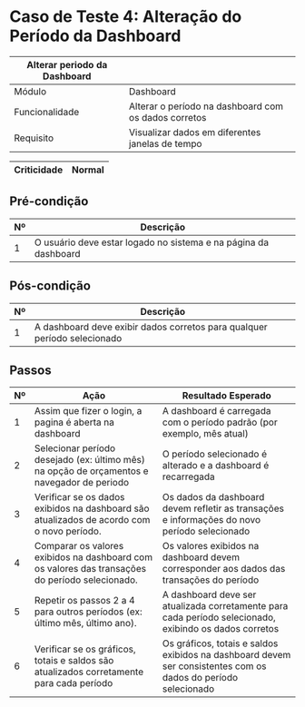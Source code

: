 # Caso de Teste 4: Alteração do Período da Dashboard

| Alterar periodo da Dashboard | |
| ---------------- | ----------|
| Módulo           | Dashboard |
| Funcionalidade   | Alterar o período na dashboard com os dados corretos |
| Requisito        | Visualizar dados em diferentes janelas de tempo |

| Criticidade | Normal |
| ----------- | ------- | 

## Pré-condição

| Nº | Descrição |     
| -- | -------- |
| 1  | O usuário deve estar logado no sistema e na página da dashboard |

## Pós-condição

| Nº | Descrição|
| -- | -------- |
| 1 | A dashboard deve exibir dados corretos para qualquer período selecionado |

## Passos

| Nº | Ação | Resultado Esperado |
|-------| --------------- | ------- |
| 1     | Assim que fizer o login, a pagina é aberta na dashboard  | A dashboard é carregada com o período padrão (por exemplo, mês atual) |
| 2     | Selecionar período desejado (ex: último mês) na opção de orçamentos e navegador de periodo | O período selecionado é alterado e a dashboard é recarregada |
| 3     | Verificar se os dados exibidos na dashboard são atualizados de acordo com o novo período. | Os dados da dashboard devem refletir as transações e informações do novo período selecionado |
| 4     | Comparar os valores exibidos na dashboard com os valores das transações do período selecionado. | Os valores exibidos na dashboard devem corresponder aos dados das transações do período |
| 5     | Repetir os passos 2 a 4 para outros períodos (ex: último mês, último ano).              | A dashboard deve ser atualizada corretamente para cada período selecionado, exibindo os dados corretos |
| 6     | Verificar se os gráficos, totais e saldos são atualizados corretamente para cada período | Os gráficos, totais e saldos exibidos na dashboard devem ser consistentes com os dados do período selecionado |